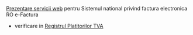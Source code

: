 [Prezentare servicii web](https://mfinante.gov.ro/static/10/eFactura/prezentare%20apeluri%20API%20E-factura.pdf) pentru Sistemul national privind factura electronica RO e-Factura 

- verificare in [Registrul Platitorilor TVA](https://stefanache.github.io/MFP-ANAF-RO/js_scripts/anaf/eFactura/index.html)
